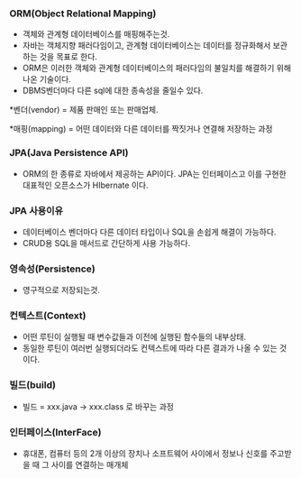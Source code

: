 ### ORM(Object Relational Mapping)

-   객체와 관계형 데이터베이스를 매핑해주는것.
-   자바는 객체지향 패러다임이고, 관계형 데이터베이스는 데이터를 정규화해서 보관하는 것을 목표로 한다.
-   ORM은 이러한 객체와 관계형 데이터베이스의 패러다임의 불일치를 해결하기 위해 나온 기술이다.
-   DBMS벤더마다 다른 sql에 대한 종속성을 줄일수 있다.

\*벤더(vendor) = 제품 판매인 또는 판매업체.

\*매핑(mapping) = 어떤 데이터와 다른 데이터를 짝짓거나 연결해 저장하는 과정

### JPA(Java Persistence API)

-   ORM의 한 종류로 자바에서 제공하는 API이다. JPA는 인터페이스고 이를 구현한 대표적인 오픈소스가 HIbernate 이다.

### JPA 사용이유

* 데이터베이스 벤더마다 다른 데이터 타입이나 SQL을 손쉽게 해결이 가능하다.
* CRUD용 SQL을 매서드로 간단하게 사용 가능하다.  

### 영속성(Persistence)

-   영구적으로 저장되는것.

### 컨텍스트(Context)

-   어떤 루틴이 실행될 때 변수값들과 이전에 실행된 함수들의 내부상태.
-   동일한 루틴이 여러번 실행되더라도 컨텍스트에 따라 다른 결과가 나올 수 있는 것이다.

### 빌드(build)

* 빌드 = xxx.java -> xxx.class 로 바꾸는 과정

### 인터페이스(InterFace)

* 휴대폰, 컴퓨터 등의 2개 이상의 장치나 소프트웨어 사이에서 정보나 신호를 주고받을 때 그 사이를 연결하는 매개체
